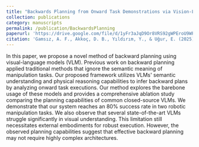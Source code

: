 ```yaml
---
title: "Backwards Planning from Onward Task Demonstrations via Vision-Language Model"
collection: publications
category: manuscripts
permalink: /publication/BackwardsPlanning
paperurl: 'https://drive.google.com/file/d/1yFr3aJqD9Or8VRS92gWPEroU9WP2qZu7/view?usp=sharing'
citation: 'Gamsız, A. F., Akkoç, D. B., Yıldırım, Y., & Uğur, E. (2025). Backwards planning from onward task demonstrations via vision-language models [Manuscript submitted for review].'
---
```


In this paper, we propose a novel method of backward planning using visual-language models (VLM). Previous work on backward planning applied traditional methods that ignore the semantic meaning of manipulation tasks. Our proposed framework utilizes VLMs' semantic understanding and physical reasoning capabilities to infer backward plans by analyzing onward task executions. Our method explores the barebone usage of these models and provides a comprehensive ablation study comparing the planning capabilities of common closed-source VLMs. We demonstrate that our system reaches an 80\% success rate in two robotic manipulation tasks. We also observe that several state-of-the-art VLMs struggle significantly in visual understanding. This limitation still necessitates external embodiments for robust execution. However, the observed planning capabilities suggest that effective backward planning may not require highly complex architectures.
